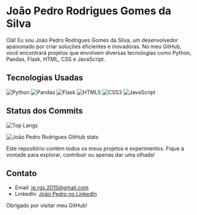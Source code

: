 # João Pedro Rodrigues Gomes da Silva

Olá! Eu sou João Pedro Rodrigues Gomes da Silva, um desenvolvedor apaixonado por criar soluções eficientes e inovadoras. No meu GitHub, você encontrará projetos que envolvem diversas tecnologias como Python, Pandas, Flask, HTML, CSS e JavaScript.

## Tecnologias Usadas

![Python](https://img.shields.io/badge/Python-3776AB?style=flat&logo=python&logoColor=white)
![Pandas](https://img.shields.io/badge/Pandas-150458?style=flat&logo=pandas&logoColor=white)
![Flask](https://img.shields.io/badge/Flask-000000?style=flat&logo=flask&logoColor=white)
![HTML5](https://img.shields.io/badge/HTML5-E34F26?style=flat&logo=html5&logoColor=white)
![CSS3](https://img.shields.io/badge/CSS3-1572B6?style=flat&logo=css3&logoColor=white)
![JavaScript](https://img.shields.io/badge/JavaScript-F7DF1E?style=flat&logo=javascript&logoColor=black)

## Status dos Commits

![Top Langs](https://github-readme-stats.vercel.app/api/top-langs/?username=JpRodrigues2&hide_progress=true)

![João Pedro Rodrigues GitHub stats](https://github-readme-stats.vercel.app/api?username=JpRodrigues2&show_icons=true&theme=radical)

Este repositório contém todos os meus projetos e experimentos. Fique à vontade para explorar, contribuir ou apenas dar uma olhada!

## Contato

- Email: jp.rgs.2015@gmail.com
- LinkedIn: [João Pedro no LinkedIn](https://br.linkedin.com/in/jo%C3%A3o-pedro-rodrigues-gomes-da-silva-276471319)

Obrigado por visitar meu GitHub!
